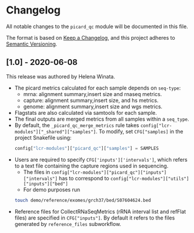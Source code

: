 # Changelog

All notable changes to the `picard_qc` module will be documented in this file.

The format is based on [Keep a Changelog](https://keepachangelog.com/en/1.0.0/),
and this project adheres to [Semantic Versioning](https://semver.org/spec/v2.0.0.html).

## [1.0] - 2020-06-08

This release was authored by Helena Winata.

- The picard metrics calculated for each sample depends on `seq-type`:
    - mrna: alignment summary,insert size and rnaseq metrics.
    - capture: alignment summary,insert size, and hs metrics.
    - genome: alignment summary,insert size and wgs metrics.
- Flagstats are also calculated via samtools for each sample.
- The final outputs are merged metrics from all samples within a `seq_type`. 
- By default, the `_picard_qc_merge_metrics` rule takes `config["lcr-modules"]["_shared"]["samples"]`. To modify, set `CFG["samples]` in the project Snakefile using:
    ```python
    config["lcr-modules"]["picard_qc"]["samples"] = SAMPLES
    ```
- Users are required to specify `CFG['inputs']['intervals']`, which refers to a text file containing the capture regions used in sequencing.
    - The files in `config["lcr-modules"]["picard_qc"]["inputs"]["intervals"]` has to correspond to `config["lcr-modules"]["utils"]["inputs"]["bed"]`
    - For demo purposes run 
    ```bash
    touch demo/reference/exomes/grch37/bed/S07604624.bed
    ```
- Reference files for CollectRNaSeqMetrics (rRNA interval list and refFlat files) are specified in `CFG["inputs"]`. By default it refers to the files generated by `reference_files` subworkflow.
